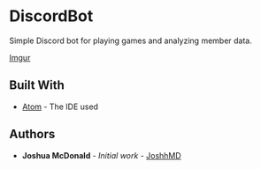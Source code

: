 # DiscordBot

Simple Discord bot for playing games and analyzing member data.<br />



[Imgur](https://imgur.com/RjWdZTO)

## Built With

* [Atom](https://atom.io/) - The IDE used


## Authors

* **Joshua McDonald** - *Initial work* - [JoshhMD](https://github.com/joshhMD)
